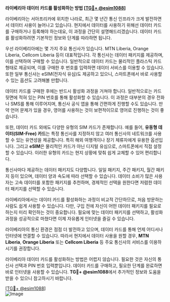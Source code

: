**라이베리아 데이터 카드를 활성화하는 방법 [[TG💪+ @esim1088](https://t.me/s/esim1088)]**

라이베리아는 서아프리카에 위치한 나라로, 최근 몇 년간 통신 인프라가 크게 발전하면서 데이터 사용이 늘어나고 있습니다. 현지에서 데이터를 사용하기 위해선 데이터 카드를 구매하거나 등록해야 하는데요, 이 과정을 간단히 설명해드리겠습니다. 데이터 카드를 활성화하려면 기본적인 정보와 단계를 따라하면 됩니다.

우선 라이베리아에는 몇 가지 주요 통신사가 있습니다. MTN Liberia, Orange Liberia, Cellcom Liberia 등이 대표적입니다. 각 통신사는 데이터 패키지를 제공하며, 이를 선택하여 구매할 수 있습니다. 일반적으로 데이터 카드는 물리적인 플라스틱 카드 형태로 제공되며, 이를 구매한 후 번호를 입력하면 데이터 서비스를 이용할 수 있습니다. 또한 일부 통신사는 eSIM(전자식 유심)도 제공하고 있으니, 스마트폰에서 바로 사용할 수 있는 옵션도 고려해볼 만합니다.

데이터 카드를 구매한 후에는 반드시 활성화 과정을 거쳐야 합니다. 일반적으로는 카드 뒷면에 적혀 있는 PIN 번호를 통해 활성화할 수 있습니다. 이 과정은 대부분의 경우 전화나 SMS를 통해 이루어지며, 통신사 공식 앱을 통해 간편하게 진행할 수도 있습니다. 만약 언어 문제가 있을 경우, 영어를 사용하는 것이 보편적이므로 영어로 진행하는 것이 좋습니다.

또한, 데이터 카드 외에도 다양한 유형의 SIM 카드가 존재합니다. 예를 들어, **유동형 데이터(SIM-Free) 카드**는 특정 통신사를 지정하지 않고 여러 통신사의 네트워크를 사용할 수 있는 유연성을 제공합니다. 특히 해외 여행객이나 장기 체류자에게 유용한 옵션입니다. 그리고 **eSIM**은 물리적인 카드가 아닌 디지털 유심으로, 스마트폰에서 직접 설정할 수 있습니다. 이러한 유형의 카드는 현지 상황에 맞춰 쉽게 교체할 수 있어 편리합니다.

통신사마다 제공하는 데이터 패키지도 다양합니다. 일일 패키지, 주간 패키지, 월간 패키지 등이 있으며, 데이터 양과 속도에 따라 선택할 수 있습니다. 데이터 소비가 많은 사용자는 고속 데이터를 포함한 패키지를 추천하며, 경제적인 선택을 원한다면 저렴한 데이터 패키지를 선택할 수 있습니다.

라이베리아에서는 데이터 카드를 활성화하는 과정이 비교적 간단하므로, 처음 방문하는 사람도 쉽게 사용할 수 있습니다. 다만, 구입 전에 자신이 어떤 데이터 패키지를 필요로 하는지 미리 확인하는 것이 중요합니다. 필요에 맞는 데이터 패키지를 선택하고, 활성화 과정을 성공적으로 마쳤다면 이제 자유롭게 인터넷을 즐길 수 있습니다.

라이베리아의 통신 환경은 점점 더 발전하고 있으며, 데이터 카드를 통해 언제 어디서나 인터넷에 연결할 수 있습니다. 따라서 현지에서 데이터 사용을 원할 경우, **MTN Liberia**, **Orange Liberia** 또는 **Cellcom Liberia** 등 주요 통신사의 서비스를 이용하시기를 권장합니다.

라이베리아 데이터 카드를 활성화하는 방법은 어렵지 않습니다. 필요한 것은 자신의 통신사 선택과 PIN 번호 입력뿐입니다. 데이터 카드를 구매하고, 필요한 단계를 완료하면 바로 인터넷을 사용할 수 있습니다. **TG💪+ @esim1088**에서 추가적인 정보와 도움을 받을 수 있으니 참고하시기 바랍니다.

[[TG💪+ @esim1088](https://t.me/s/esim1088)]  
![Image](https://i.postimg.cc/Y0z9fWf4/image.png)